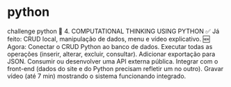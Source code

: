 # python
challenge python
🐍 4. COMPUTATIONAL THINKING USING PYTHON
✅ Já feito:
CRUD local, manipulação de dados, menu e vídeo explicativo.
🆕 Agora:
Conectar o CRUD Python ao banco de dados.
Executar todas as operações (inserir, alterar, excluir, consultar).
Adicionar exportação para JSON.
Consumir ou desenvolver uma API externa pública.
Integrar com o front-end (dados do site e do Python precisam refletir um no outro).
Gravar vídeo (até 7 min) mostrando o sistema funcionando integrado.
